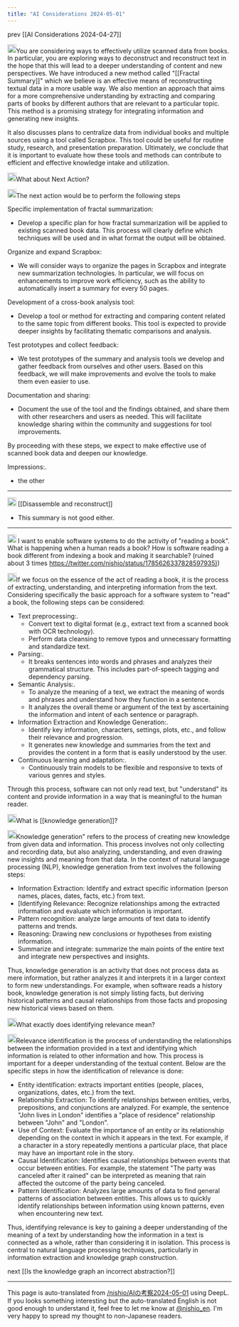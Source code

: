 ```yaml
---
title: "AI Considerations 2024-05-01"
---
```


prev  [[AI Considerations 2024-04-27]]

<img src='https://scrapbox.io/api/pages/nishio-en/gpt/icon' alt='gpt.icon' height="19.5"/>You are considering ways to effectively utilize scanned data from books. In particular, you are exploring ways to deconstruct and reconstruct text in the hope that this will lead to a deeper understanding of content and new perspectives. We have introduced a new method called "[[Fractal Summary]]" which we believe is an effective means of reconstructing textual data in a more usable way. We also mention an approach that aims for a more comprehensive understanding by extracting and comparing parts of books by different authors that are relevant to a particular topic. This method is a promising strategy for integrating information and generating new insights.

It also discusses plans to centralize data from individual books and multiple sources using a tool called Scrapbox. This tool could be useful for routine study, research, and presentation preparation. Ultimately, we conclude that it is important to evaluate how these tools and methods can contribute to efficient and effective knowledge intake and utilization.

<img src='https://scrapbox.io/api/pages/nishio-en/nishio/icon' alt='nishio.icon' height="19.5"/>What about Next Action?

<img src='https://scrapbox.io/api/pages/nishio-en/gpt/icon' alt='gpt.icon' height="19.5"/>The next action would be to perform the following steps

Specific implementation of fractal summarization:
- Develop a specific plan for how fractal summarization will be applied to existing scanned book data. This process will clearly define which techniques will be used and in what format the output will be obtained.

Organize and expand Scrapbox:
- We will consider ways to organize the pages in Scrapbox and integrate new summarization technologies. In particular, we will focus on enhancements to improve work efficiency, such as the ability to automatically insert a summary for every 50 pages.

Development of a cross-book analysis tool:
- Develop a tool or method for extracting and comparing content related to the same topic from different books. This tool is expected to provide deeper insights by facilitating thematic comparisons and analysis.

Test prototypes and collect feedback:
- We test prototypes of the summary and analysis tools we develop and gather feedback from ourselves and other users. Based on this feedback, we will make improvements and evolve the tools to make them even easier to use.

Documentation and sharing:
- Document the use of the tool and the findings obtained, and share them with other researchers and users as needed. This will facilitate knowledge sharing within the community and suggestions for tool improvements.

By proceeding with these steps, we expect to make effective use of scanned book data and deepen our knowledge.

Impressions:.
- the other

---
<img src='https://scrapbox.io/api/pages/nishio-en/claude/icon' alt='claude.icon' height="19.5"/> [[Disassemble and reconstruct]]
- This summary is not good either.

---
<img src='https://scrapbox.io/api/pages/nishio-en/nishio/icon' alt='nishio.icon' height="19.5"/> I want to enable software systems to do the activity of "reading a book". What is happening when a human reads a book? How is software reading a book different from indexing a book and making it searchable?
(ruined about 3 times [https://twitter.com/nishio/status/1785626337828597935)](https://twitter.com/nishio/status/1785626337828597935))

<img src='https://scrapbox.io/api/pages/nishio-en/gpt/icon' alt='gpt.icon' height="19.5"/>If we focus on the essence of the act of reading a book, it is the process of extracting, understanding, and interpreting information from the text. Considering specifically the basic approach for a software system to "read" a book, the following steps can be considered:

- Text preprocessing:.
    - Convert text to digital format (e.g., extract text from a scanned book with OCR technology).
    - Perform data cleansing to remove typos and unnecessary formatting and standardize text.
- Parsing:.
    - It breaks sentences into words and phrases and analyzes their grammatical structure. This includes part-of-speech tagging and dependency parsing.
- Semantic Analysis:.
    - To analyze the meaning of a text, we extract the meaning of words and phrases and understand how they function in a sentence.
    - It analyzes the overall theme or argument of the text by ascertaining the information and intent of each sentence or paragraph.
- Information Extraction and Knowledge Generation:.
    - Identify key information, characters, settings, plots, etc., and follow their relevance and progression.
    - It generates new knowledge and summaries from the text and provides the content in a form that is easily understood by the user.
- Continuous learning and adaptation:.
    - Continuously train models to be flexible and responsive to texts of various genres and styles.

Through this process, software can not only read text, but "understand" its content and provide information in a way that is meaningful to the human reader.

<img src='https://scrapbox.io/api/pages/nishio-en/nishio/icon' alt='nishio.icon' height="19.5"/>What is [[knowledge generation]]?

<img src='https://scrapbox.io/api/pages/nishio-en/gpt/icon' alt='gpt.icon' height="19.5"/>Knowledge generation" refers to the process of creating new knowledge from given data and information. This process involves not only collecting and recording data, but also analyzing, understanding, and even drawing new insights and meaning from that data. In the context of natural language processing (NLP), knowledge generation from text involves the following steps:

- Information Extraction: Identify and extract specific information (person names, places, dates, facts, etc.) from text.
- [Identifying Relevance: Recognize relationships among the extracted information and evaluate which information is important.
- Pattern recognition: analyze large amounts of text data to identify patterns and trends.
- Reasoning: Drawing new conclusions or hypotheses from existing information.
- Summarize and integrate: summarize the main points of the entire text and integrate new perspectives and insights.

Thus, knowledge generation is an activity that does not process data as mere information, but rather analyzes it and interprets it in a larger context to form new understandings. For example, when software reads a history book, knowledge generation is not simply listing facts, but deriving historical patterns and causal relationships from those facts and proposing new historical views based on them.

<img src='https://scrapbox.io/api/pages/nishio-en/nishio/icon' alt='nishio.icon' height="19.5"/>What exactly does identifying relevance mean?

<img src='https://scrapbox.io/api/pages/nishio-en/gpt/icon' alt='gpt.icon' height="19.5"/>Relevance identification is the process of understanding the relationships between the information provided in a text and identifying which information is related to other information and how. This process is important for a deeper understanding of the textual content. Below are the specific steps in how the identification of relevance is done:

- Entity identification: extracts important entities (people, places, organizations, dates, etc.) from the text.
- Relationship Extraction: To identify relationships between entities, verbs, prepositions, and conjunctions are analyzed. For example, the sentence "John lives in London" identifies a "place of residence" relationship between "John" and "London".
- Use of Context: Evaluate the importance of an entity or its relationship depending on the context in which it appears in the text. For example, if a character in a story repeatedly mentions a particular place, that place may have an important role in the story.
- Causal Identification: Identifies causal relationships between events that occur between entities. For example, the statement "The party was canceled after it rained" can be interpreted as meaning that rain affected the outcome of the party being canceled.
- Pattern Identification: Analyzes large amounts of data to find general patterns of association between entities. This allows us to quickly identify relationships between information using known patterns, even when encountering new text.

Thus, identifying relevance is key to gaining a deeper understanding of the meaning of a text by understanding how the information in a text is connected as a whole, rather than considering it in isolation. This process is central to natural language processing techniques, particularly in information extraction and knowledge graph construction.

next  [[Is the knowledge graph an incorrect abstraction?]]

---
This page is auto-translated from [/nishio/AIの考察2024-05-01](https://scrapbox.io/nishio/AIの考察2024-05-01) using DeepL. If you looks something interesting but the auto-translated English is not good enough to understand it, feel free to let me know at [@nishio_en](https://twitter.com/nishio_en). I'm very happy to spread my thought to non-Japanese readers.